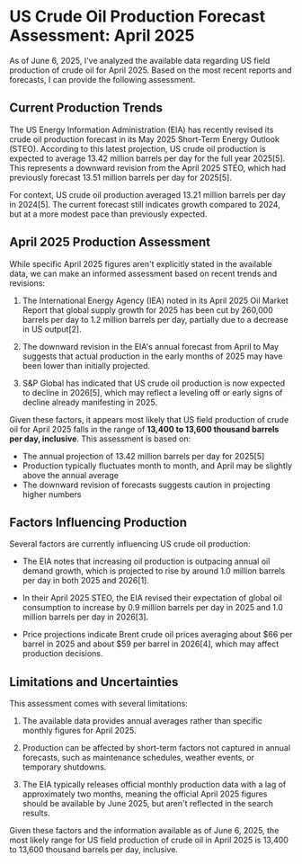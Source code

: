 # US Crude Oil Production Forecast Assessment: April 2025

As of June 6, 2025, I've analyzed the available data regarding US field production of crude oil for April 2025. Based on the most recent reports and forecasts, I can provide the following assessment.

## Current Production Trends

The US Energy Information Administration (EIA) has recently revised its crude oil production forecast in its May 2025 Short-Term Energy Outlook (STEO). According to this latest projection, US crude oil production is expected to average 13.42 million barrels per day for the full year 2025[5]. This represents a downward revision from the April 2025 STEO, which had previously forecast 13.51 million barrels per day for 2025[5].

For context, US crude oil production averaged 13.21 million barrels per day in 2024[5]. The current forecast still indicates growth compared to 2024, but at a more modest pace than previously expected.

## April 2025 Production Assessment

While specific April 2025 figures aren't explicitly stated in the available data, we can make an informed assessment based on recent trends and revisions:

1. The International Energy Agency (IEA) noted in its April 2025 Oil Market Report that global supply growth for 2025 has been cut by 260,000 barrels per day to 1.2 million barrels per day, partially due to a decrease in US output[2].

2. The downward revision in the EIA's annual forecast from April to May suggests that actual production in the early months of 2025 may have been lower than initially projected.

3. S&P Global has indicated that US crude oil production is now expected to decline in 2026[5], which may reflect a leveling off or early signs of decline already manifesting in 2025.

Given these factors, it appears most likely that US field production of crude oil for April 2025 falls in the range of **13,400 to 13,600 thousand barrels per day, inclusive**. This assessment is based on:

- The annual projection of 13.42 million barrels per day for 2025[5]
- Production typically fluctuates month to month, and April may be slightly above the annual average
- The downward revision of forecasts suggests caution in projecting higher numbers

## Factors Influencing Production

Several factors are currently influencing US crude oil production:

- The EIA notes that increasing oil production is outpacing annual oil demand growth, which is projected to rise by around 1.0 million barrels per day in both 2025 and 2026[1].

- In their April 2025 STEO, the EIA revised their expectation of global oil consumption to increase by 0.9 million barrels per day in 2025 and 1.0 million barrels per day in 2026[3].

- Price projections indicate Brent crude oil prices averaging about $66 per barrel in 2025 and about $59 per barrel in 2026[4], which may affect production decisions.

## Limitations and Uncertainties

This assessment comes with several limitations:

1. The available data provides annual averages rather than specific monthly figures for April 2025.

2. Production can be affected by short-term factors not captured in annual forecasts, such as maintenance schedules, weather events, or temporary shutdowns.

3. The EIA typically releases official monthly production data with a lag of approximately two months, meaning the official April 2025 figures should be available by June 2025, but aren't reflected in the search results.

Given these factors and the information available as of June 6, 2025, the most likely range for US field production of crude oil in April 2025 is 13,400 to 13,600 thousand barrels per day, inclusive.